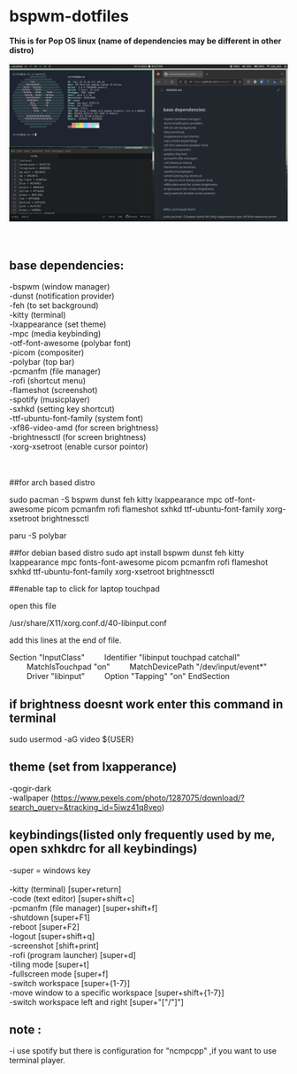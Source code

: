 # bspwm-dotfiles

**This is for Pop OS linux (name of dependencies may be different in other distro)**
<br /><br />
![Screenshot](show.png)<br />
<br /><br />
## base dependencies:
-bspwm                  (window manager)<br />
-dunst                  (notification provider)<br />
-feh                    (to set background)<br />
-kitty                  (terminal)<br />
-lxappearance           (set theme)<br />
-mpc                    (media keybinding)<br />
-otf-font-awesome       (polybar font)<br />
-picom                  (compositer)<br />
-polybar                (top bar)<br />
-pcmanfm                (file manager)<br />
-rofi                   (shortcut menu)<br />
-flameshot                  (screenshot)<br />
-spotify                (musicplayer)<br />
-sxhkd                  (setting key shortcut)<br />
-ttf-ubuntu-font-family (system font)<br />
-xf86-video-amd       (for screen brightness)<br />
-brightnessctl       (for screen brightness)<br />
-xorg-xsetroot		(enable cursor pointor)<br />
<br /><br />

##for arch based distro

sudo pacman -S bspwm dunst feh kitty lxappearance mpc otf-font-awesome picom pcmanfm rofi flameshot sxhkd ttf-ubuntu-font-family xorg-xsetroot brightnessctl

paru -S polybar

##for debian based distro
sudo apt install bspwm dunst feh kitty lxappearance mpc fonts-font-awesome picom pcmanfm rofi flameshot sxhkd ttf-ubuntu-font-family xorg-xsetroot brightnessctl

##enable tap to click for laptop touchpad

open this file

  /usr/share/X11/xorg.conf.d/40-libinput.conf

add this lines at the end of file.

Section "InputClass"
        Identifier "libinput touchpad catchall"
        MatchIsTouchpad "on"
        MatchDevicePath "/dev/input/event*"
        Driver "libinput"
        Option "Tapping" "on"
EndSection

## if brightness doesnt work enter this command in terminal

sudo usermod -aG video ${USER}


## theme (set from lxapperance)
-qogir-dark <br />
-wallpaper (https://www.pexels.com/photo/1287075/download/?search_query=&tracking_id=5iwz41q8veo)

## keybindings(listed only frequently used by me, open sxhkdrc for all keybindings)
-super = windows key
<br/><br/>
-kitty (terminal) [super+return] <br />
-code (text editor) [super+shift+c] <br />
-pcmanfm (file manager) [super+shift+f] <br />
-shutdown [super+F1] <br />
-reboot [super+F2] <br />
-logout [super+shift+q] <br />
-screenshot [shift+print] <br />
-rofi (program launcher) [super+d] <br />
-tiling mode [super+t] <br />
-fullscreen mode [super+f] <br />
-switch workspace [super+{1-7}] <br />
-move window to a specific workspace [super+shift+{1-7}] <br />
-switch workspace left and right [super+"["/"]"]<br />
## note :
-i use spotify but there is configuration for "ncmpcpp" ,if you want to use terminal player.
